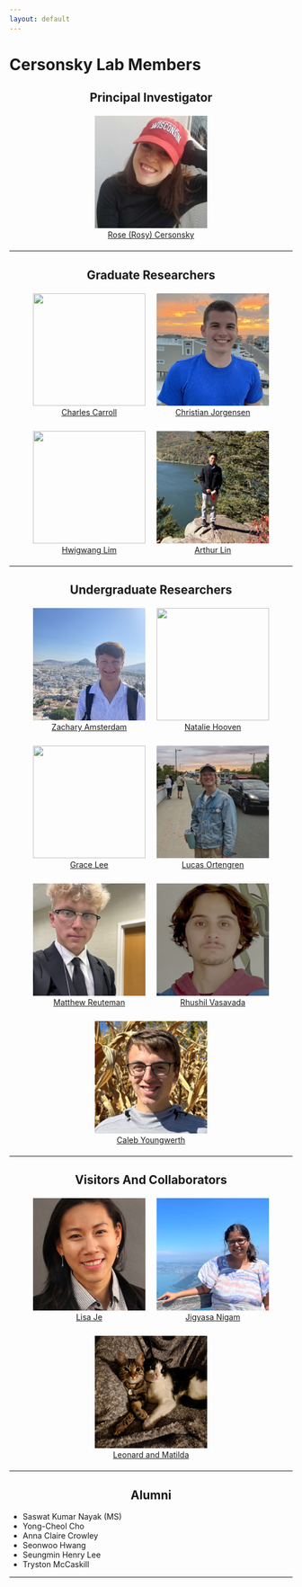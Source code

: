 ```yaml
---
layout: default
---
```

# Cersonsky Lab Members

<head>
<style>
.profile-container {
 display: flex;
 flex-direction: row;
 flex-wrap: wrap;
 justify-content: center;
 align-items: center;
 gap: 25px 10px;
 max-width: 700px;
 margin-left: auto;
 margin-right: auto;
 margin-top: 20px;
 margin-bottom: 20px;
}
.profile {
 text-align: center;
 width: 210px;
}

ul {
 list-style-type: none;
 padding: 0
}

li {
 text-align: center;
}

@media print, screen and (max-width: 1100px) {
 .profile-container {
  max-width: 450px
 }
 .profile{
  width: 47%;
 }

@media print, screen and (max-width: 960px) {
 .profile-container {
  max-width: 700px
 }
 .profile{
  width: 31%;
 }

@media print, screen and (max-width: 720px) {
 .profile-container {
  max-width: 450px
 }
 .profile{
  width: 47%;
 }

</style>
</head>



<h2 style="text-align: center;"> Principal Investigator
</h2>

<div class="profile-container">
<div class="profile">
<a href="/members/rose_(rosy)_cersonsky"><img src="/assets/img/rose_(rosy)_cersonsky.png" style="width:200px; height:200px; object-fit:cover;"></a><br><a href="/members/rose_(rosy)_cersonsky">Rose (Rosy) Cersonsky</a>
</div>
</div>


------


<h2 style="text-align: center;"> Graduate Researchers
</h2>

<div class="profile-container">
<div class="profile">
<a href="/members/charles_carroll"><img src="/assets/img/charles_carroll.png" style="width:200px; height:200px; object-fit:cover;"></a><br><a href="/members/charles_carroll">Charles Carroll</a>
</div>
<div class="profile">
<a href="/members/christian_jorgensen"><img src="/assets/img/christian_jorgensen.png" style="width:200px; height:200px; object-fit:cover;"></a><br><a href="/members/christian_jorgensen">Christian Jorgensen</a>
</div>
<div class="profile">
<a href="/members/hwigwang_lim"><img src="/assets/img/hwigwang_lim.png" style="width:200px; height:200px; object-fit:cover;"></a><br><a href="/members/hwigwang_lim">Hwigwang Lim</a>
</div>
<div class="profile">
<a href="/members/arthur_lin"><img src="/assets/img/arthur_lin.png" style="width:200px; height:200px; object-fit:cover;"></a><br><a href="/members/arthur_lin">Arthur Lin</a>
</div>
</div>


------


<h2 style="text-align: center;"> Undergraduate Researchers
</h2>

<div class="profile-container">
<div class="profile">
<a href="/members/zachary_amsterdam"><img src="/assets/img/zachary_amsterdam.png" style="width:200px; height:200px; object-fit:cover;"></a><br><a href="/members/zachary_amsterdam">Zachary Amsterdam</a>
</div>
<div class="profile">
<a href="/members/natalie_hooven"><img src="/assets/img/natalie_hooven.png" style="width:200px; height:200px; object-fit:cover;"></a><br><a href="/members/natalie_hooven">Natalie Hooven</a>
</div>
<div class="profile">
<a href="/members/grace_lee"><img src="/assets/img/grace_lee.png" style="width:200px; height:200px; object-fit:cover;"></a><br><a href="/members/grace_lee">Grace Lee</a>
</div>
<div class="profile">
<a href="/members/lucas_ortengren"><img src="/assets/img/lucas_ortengren.png" style="width:200px; height:200px; object-fit:cover;"></a><br><a href="/members/lucas_ortengren">Lucas Ortengren</a>
</div>
<div class="profile">
<a href="/members/matthew_reuteman"><img src="/assets/img/matthew_reuteman.png" style="width:200px; height:200px; object-fit:cover;"></a><br><a href="/members/matthew_reuteman">Matthew Reuteman</a>
</div>
<div class="profile">
<a href="/members/rhushil_vasavada"><img src="/assets/img/rhushil_vasavada.png" style="width:200px; height:200px; object-fit:cover;"></a><br><a href="/members/rhushil_vasavada">Rhushil Vasavada</a>
</div>
<div class="profile">
<a href="/members/caleb_youngwerth"><img src="/assets/img/caleb_youngwerth.jpg" style="width:200px; height:200px; object-fit:cover;"></a><br><a href="/members/caleb_youngwerth">Caleb Youngwerth</a>
</div>
</div>


------


<h2 style="text-align: center;"> Visitors And Collaborators
</h2>

<div class="profile-container">
<div class="profile">
<a href="/members/lisa_je"><img src="/assets/img/lisa_je.png" style="width:200px; height:200px; object-fit:cover;"></a><br><a href="/members/lisa_je">Lisa Je</a>
</div>
<div class="profile">
<a href="/members/jigyasa_nigam"><img src="/assets/img/jigyasa_nigam.png" style="width:200px; height:200px; object-fit:cover;"></a><br><a href="/members/jigyasa_nigam">Jigyasa Nigam</a>
</div>
<div class="profile">
<a href="/members/leonard_and_matilda"><img src="/assets/img/leonard_and_matilda.jpg" style="width:200px; height:200px; object-fit:cover;"></a><br><a href="/members/leonard_and_matilda">Leonard and Matilda</a>
</div>
</div>


------


<h2 style="text-align: center;"> Alumni
</h2>

<div class="container">
<ul>
	<li>Saswat Kumar Nayak (MS)</li>
	<li>Yong-Cheol Cho</li>
	<li>Anna Claire Crowley</li>
	<li>Seonwoo Hwang</li>
	<li>Seungmin Henry Lee</li>
	<li>Tryston McCaskill</li>
</ul>
</div>


------

